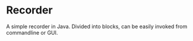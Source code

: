 # Recorder
A simple recorder in Java.
Divided into blocks, can be easily invoked from commandline or GUI.
